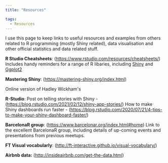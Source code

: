```yaml
---
title: "Resources"

tags:
  - Resources
---
```


I use this page to keep links to useful resources and examples from others related to R programming (mostly Shiny related), data visualisation and other official statistics and data related stuff.

**R Studio Cheatsheets**: (https://www.rstudio.com/resources/cheatsheets/)
Includes handy reminders for a range of R libaries, including [Shiny](https://shiny.rstudio.com/images/shiny-cheatsheet.pdf) and [Ggplot2](https://www.rstudio.com/wp-content/uploads/2015/03/ggplot2-cheatsheet.pdf)

**Mastering Shiny**: (https://mastering-shiny.org/index.html)

Online version of Hadley Wickham's 

**R-Studio**: 
Post on telling stories with Shiny - (https://blog.rstudio.com/2021/02/12/shiny-app-stories/)
How to make Shiny dashboards run faster - (https://blog.rstudio.com/2020/07/21/4-tips-to-make-your-shiny-dashboard-faster/)

**BarcelonaR group**: (https://www.barcelonar.org/index.html#home)
Link to the excellent BarcelonaR group, including details of up-coming events and presentations from previous meetups. 

**FT Visual vocabularly**: (http://ft-interactive.github.io/visual-vocabulary/)


**Airbnb data:** (http://insideairbnb.com/get-the-data.html)



